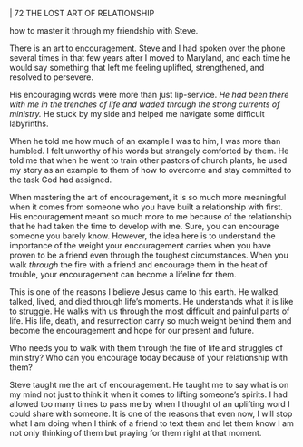 | 72 THE LOST ART OF RELATIONSHIP

how to master it through my friendship with Steve.

There is an art to encouragement. Steve and I had spoken over the phone
several times in that few years after I moved to Maryland, and each time he would
say something that left me feeling uplifted, strengthened, and resolved to persevere.

His encouraging words were more than just lip-service. _He had been there
with me in the trenches of life and waded through the strong currents of ministry._
He stuck by my side and helped me navigate some difficult labyrinths.

When he told me how much of an example I was to him, I was more than
humbled. I felt unworthy of his words but strangely comforted by them. He told
me that when he went to train other pastors of church plants, he used my story
as an example to them of how to overcome and stay committed to the task God
had assigned.

When mastering the art of encouragement, it is so much more meaningful
when it comes from someone who you have built a relationship with first. His
encouragement meant so much more to me because of the relationship that
he had taken the time to develop with me. Sure, you can encourage someone
you barely know. However, the idea here is to understand the importance of
the weight your encouragement carries when you have proven to be a friend
even through the toughest circumstances. When you walk _through_ the fire with
a friend and encourage them in the heat of trouble, your encouragement can
become a lifeline for them.

This is one of the reasons I believe Jesus came to this earth. He walked,
talked, lived, and died through life’s moments. He understands what it is like to
struggle. He walks with us through the most difficult and painful parts of life.
His life, death, and resurrection carry so much weight behind them and become
the encouragement and hope for our present and future.

Who needs you to walk with them through the fire of life and struggles of
ministry? Who can you encourage today because of your relationship with them?

Steve taught me the art of encouragement. He taught me to say what is
on my mind not just to think it when it comes to lifting someone’s spirits. I had
allowed too many times to pass me by when I thought of an uplifting word I
could share with someone. It is one of the reasons that even now, I will stop what
I am doing when I think of a friend to text them and let them know I am not
only thinking of them but praying for them right at that moment.